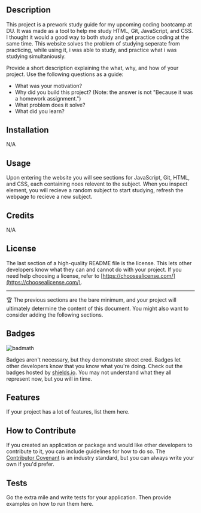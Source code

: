 # <Prework-study-guide>

## Description

This project is a prework study guide for my upcoming coding bootcamp at DU. It was made as a tool to help me study HTML, Git, JavaScript, and CSS.
I thought it would a good way to both study and get practice coding at the same time. 
This website solves the problem of studying seperate from practicing, while using it, i was able to study, and practice what i was studying simultaniously.

Provide a short description explaining the what, why, and how of your project. Use the following questions as a guide:

- What was your motivation?
- Why did you build this project? (Note: the answer is not "Because it was a homework assignment.")
- What problem does it solve?
- What did you learn?
## Installation

N/A

## Usage

Upon entering the website you will see sections for JavaScript, Git, HTML, and CSS, each containing noes relevent to the subject. When you inspect element, you will recieve a random subject to start studying, refresh the webpage to recieve a new subject.

## Credits

N/A


## License

The last section of a high-quality README file is the license. This lets other developers know what they can and cannot do with your project. If you need help choosing a license, refer to [https://choosealicense.com/](https://choosealicense.com/).

---

🏆 The previous sections are the bare minimum, and your project will ultimately determine the content of this document. You might also want to consider adding the following sections.

## Badges

![badmath](https://img.shields.io/github/languages/top/nielsenjared/badmath)

Badges aren't necessary, but they demonstrate street cred. Badges let other developers know that you know what you're doing. Check out the badges hosted by [shields.io](https://shields.io/). You may not understand what they all represent now, but you will in time.

## Features

If your project has a lot of features, list them here.

## How to Contribute

If you created an application or package and would like other developers to contribute to it, you can include guidelines for how to do so. The [Contributor Covenant](https://www.contributor-covenant.org/) is an industry standard, but you can always write your own if you'd prefer.

## Tests

Go the extra mile and write tests for your application. Then provide examples on how to run them here.